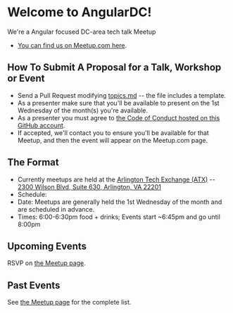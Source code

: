 # Welcome to AngularDC! 
We're a Angular focused DC-area tech talk Meetup

* [You can find us on Meetup.com here](http://www.meetup.com/AngularDC/).

## How To Submit A Proposal for a Talk, Workshop or Event
* Send a Pull Request modifying [topics.md](https://github.com/angularDC/MeetupSchedule/blob/master/topics.md) -- the file includes a template.
* As a presenter make sure that you'll be available to present on the 1st Wednesday of the month(s) you're available.
* As a presenter you must agree to [the Code of Conduct hosted on this GitHub account](https://github.com/angularDC/CodeOfConduct).
* If accepted, we'll contact you to ensure you'll be available for that Meetup, and then the event will appear on the Meetup.com page.

## The Format
* Currently meetups are held at the [Arlington Tech Exchange (ATX)](https://www.excella.com/events/arlington-tech-exchange) -- [2300 Wilson Blvd, Suite 630, Arlington, VA 22201](https://goo.gl/maps/o8oPEyZit8y)  
* Schedule:
 * Date: Meetups are generally held the 1st Wednesday of the month and are scheduled in advance.
 * Times: 6:00-6:30pm food + drinks; Events start ~6:45pm and go until 8:00pm

## Upcoming Events
RSVP on [the Meetup page](https://www.meetup.com/angularDC/events/).

## Past Events
See [the Meetup page](https://www.meetup.com/angularDC/events/past) for the complete list.
